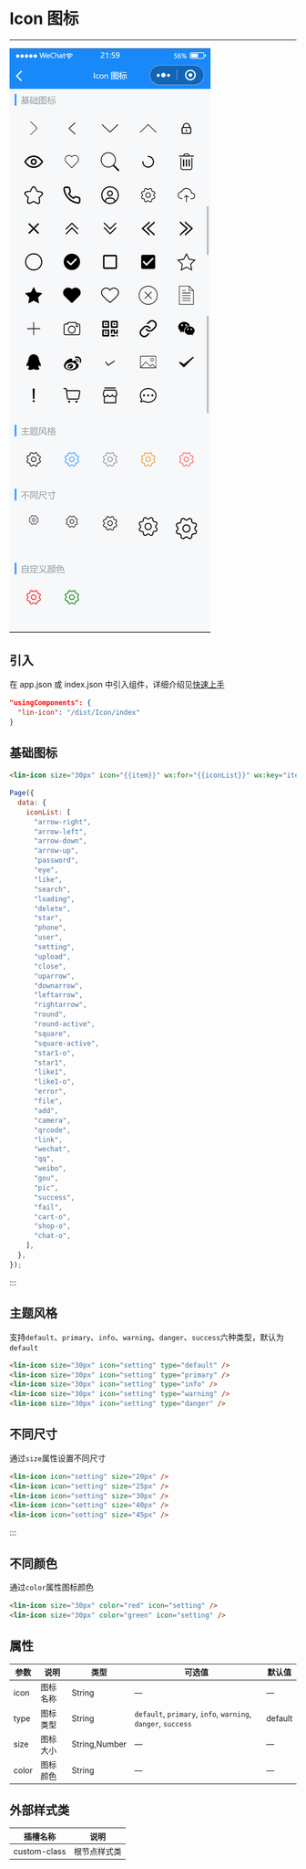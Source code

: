 # Icon 图标

---

 <div class="demo-outer-container">
     <div class="demo-inner-container">
        <div class="demo-content">
            <img class="demo-image" src='../../componentImage/icon.png' />
        </div>
     </div>
 </div>

## 引入

在 app.json 或 index.json 中引入组件，详细介绍见[快速上手](/#/start)

```json
"usingComponents": {
  "lin-icon": "/dist/Icon/index"
}
```

## 基础图标

```html
<lin-icon size="30px" icon="{{item}}" wx:for="{{iconList}}" wx:key="item" />
```

```javascript
Page({
  data: {
    iconList: [
      "arrow-right",
      "arrow-left",
      "arrow-down",
      "arrow-up",
      "password",
      "eye",
      "like",
      "search",
      "loading",
      "delete",
      "star",
      "phone",
      "user",
      "setting",
      "upload",
      "close",
      "uparrow",
      "downarrow",
      "leftarrow",
      "rightarrow",
      "round",
      "round-active",
      "square",
      "square-active",
      "star1-o",
      "star1",
      "like1",
      "like1-o",
      "error",
      "file",
      "add",
      "camera",
      "qrcode",
      "link",
      "wechat",
      "qq",
      "weibo",
      "gou",
      "pic",
      "success",
      "fail",
      "cart-o",
      "shop-o",
      "chat-o",
    ],
  },
});
```

:::

## 主题风格

支持`default`、`primary`、`info`、`warning`、`danger`、`success`六种类型，默认为`default`


```html
<lin-icon size="30px" icon="setting" type="default" />
<lin-icon size="30px" icon="setting" type="primary" />
<lin-icon size="30px" icon="setting" type="info" />
<lin-icon size="30px" icon="setting" type="warning" />
<lin-icon size="30px" icon="setting" type="danger" />
```

## 不同尺寸

通过`size`属性设置不同尺寸


```html
<lin-icon icon="setting" size="20px" />
<lin-icon icon="setting" size="25px" />
<lin-icon icon="setting" size="30px" />
<lin-icon icon="setting" size="40px" />
<lin-icon icon="setting" size="45px" />
```

:::

## 不同颜色

通过`color`属性图标颜色


```html
<lin-icon size="30px" color="red" icon="setting" />
<lin-icon size="30px" color="green" icon="setting" />
```

## 属性

| 参数  | 说明     | 类型          | 可选值 | 默认值  |
| ----- | -------- | ------------- | ------ | ------- |
| icon  | 图标名称 | String        | —      | —       |
| type  | 图标类型 | String        | `default`, `primary`, `info`, `warning`, `danger`, `success`      | default |
| size  | 图标大小 | String,Number | —      | —       |
| color | 图标颜色 | String        | —      | —       |

## 外部样式类

| 插槽名称     | 说明         |
| ------------ | ------------ |
| custom-class | 根节点样式类 |
